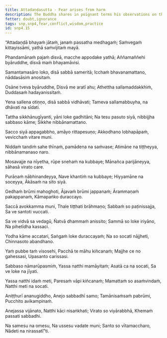 ```yaml
---
title: Attadaṇḍasutta - Fear arises from harm
description: The Buddha shares in poignant terms his observations on the agitation all beings experience which led to his urgency to awaken. He then shares on the path to awakening and describes the dwelling of an awakened being.
fetter: doubt,ignorance
tags: snp,snp4,fear,conflict,wisdom,practice
id: snp4.15
---
```


“Attadaṇḍā bhayaṁ jātaṁ,
janaṁ passatha medhagaṁ;
Saṁvegaṁ kittayissāmi,
yathā saṁvijitaṁ mayā.

Phandamānaṁ pajaṁ disvā,
macche appodake yathā;
Aññamaññehi byāruddhe,
disvā maṁ bhayamāvisi.

Samantamasāro loko,
disā sabbā sameritā;
Icchaṁ bhavanamattano,
nāddasāsiṁ anositaṁ.

Osāne tveva byāruddhe,
Disvā me aratī ahu;
Athettha sallamaddakkhiṁ,
Duddasaṁ hadayanissitaṁ.

Yena sallena otiṇṇo,
disā sabbā vidhāvati;
Tameva sallamabbuyha,
na dhāvati na sīdati.

Tattha sikkhānugīyanti,
yāni loke gadhitāni;
Na tesu pasuto siyā,
nibbijjha sabbaso kāme;
Sikkhe nibbānamattano.

Sacco siyā appagabbho,
amāyo rittapesuṇo;
Akkodhano lobhapāpaṁ,
vevicchaṁ vitare muni.

Niddaṁ tandiṁ sahe thīnaṁ,
pamādena na saṁvase;
Atimāne na tiṭṭheyya,
nibbānamanaso naro.

Mosavajje na nīyetha,
rūpe snehaṁ na kubbaye;
Mānañca parijāneyya,
sāhasā virato care.

Purāṇaṁ nābhinandeyya,
Nave khantiṁ na kubbaye;
Hiyyamāne na soceyya,
Ākāsaṁ na sito siyā.

Gedhaṁ brūmi mahoghoti,
Ājavaṁ brūmi jappanaṁ;
Ārammaṇaṁ pakappanaṁ,
Kāmapaṅko duraccayo.

Saccā avokkamma muni,
Thale tiṭṭhati brāhmaṇo;
Sabbaṁ so paṭinissajja,
Sa ve santoti vuccati.

Sa ve vidvā sa vedagū,
Ñatvā dhammaṁ anissito;
Sammā so loke iriyāno,
Na pihetīdha kassaci.

Yodha kāme accatari,
Saṅgaṁ loke duraccayaṁ;
Na so socati nājjheti,
Chinnasoto abandhano.

Yaṁ pubbe taṁ visosehi,
Pacchā te māhu kiñcanaṁ;
Majjhe ce no gahessasi,
Upasanto carissasi.

Sabbaso nāmarūpasmiṁ,
Yassa natthi mamāyitaṁ;
Asatā ca na socati,
Sa ve loke na jīyati.

Yassa natthi idaṁ meti,
Paresaṁ vāpi kiñcanaṁ;
Mamattaṁ so asaṁvindaṁ,
Natthi meti na socati.

Aniṭṭhurī ananugiddho,
Anejo sabbadhī samo;
Tamānisaṁsaṁ pabrūmi,
Pucchito avikampinaṁ.

Anejassa vijānato,
Natthi kāci nisaṅkhati;
Virato so viyārabbhā,
Khemaṁ passati sabbadhi.

Na samesu na omesu,
Na ussesu vadate muni;
Santo so vītamaccharo,
Nādeti na nirassatī”ti.